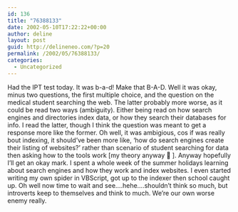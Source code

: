```yaml
---
id: 136
title: "76388133"
date: 2002-05-10T17:22:22+00:00
author: deline
layout: post
guid: http://delineneo.com/?p=20
permalink: /2002/05/76388133/
categories:
  - Uncategorized
---
```

Had the IPT test today. It was b-a-d! Make that B-A-D. Well it was okay, minus two questions, the first multiple choice, and the question on the medical student searching the web. The latter probably more worse, as it could be read two ways (ambiguity). Either being read on how search engines and directories index data, or how they search their databases for info. I read the latter, though I think the question was meant to get a response more like the former. Oh well, it was ambigious, cos if was really bout indexing, it should&#8217;ve been more like, &#8216;how do search engines create their listing of websites?&#8217; rather than scenario of student searching for data then asking how to the tools work [my theory anyway 🙂 ]. Anyway hopefully I&#8217;ll get an okay mark. I spent a whole week of the summer holidays learning about search engines and how they work and index websites. I even started writing my own spider in VBScript, got up to the indexer then school caught up. Oh well now time to wait and see&#8230;.hehe&#8230;.shouldn&#8217;t think so much, but introverts keep to themselves and think to much. We&#8217;re our own worse enemy really.
